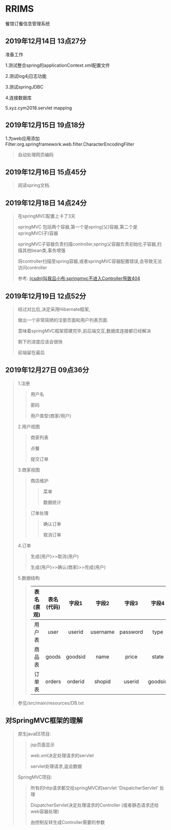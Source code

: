 # RRIMS

餐馆订餐信息管理系统

## 2019年12月14日 13点27分

准备工作

1.测试整合spring的applicationContext.xml配置文件

2.测试log4j日志功能

3.测试springJDBC

4.连接数据库

5.xyz.cym2018.servlet mapping

## 2019年12月15日 19点18分

1.为web应用添加Filter:org.springframework.web.filter.CharacterEncodingFilter
>自动处理网页编码

## 2019年12月16日 15点45分

> 阅读spring文档.

## 2019年12月18日 14点24分

> 在springMVC配置上卡了3天
>
> springMVC 包括两个容器,第一个是spring(父)容器,第二个是springMVC(子)容器
>
> springMVC子容器负责扫描controller,spring父容器负责初始化子容器,扫描其他bean类,事务增强
>
>将controller扫描至spring容器,或者springMVC容器配置错误,会导致无法访问controller
>
> 参考: [(csdn)叫我吕小布:springmvc不进入Controller导致404](https://blog.csdn.net/qq_36769100/article/details/71746449)

## 2019年12月19日 12点52分
> 经过对比后,决定采用Hibernate框架,
>
> 做出一个非常简陋的注册页面和用户列表页面.
>
> 意味着springMVC框架搭建完毕,前后端交互,数据库连接都已经解决
>
> 剩下的进度应该会很快
>
> 前端留在最后

## 2019年12月27日 09点36分
> 1.注册
>> 用户名
>>
>> 密码
>> 
>> 用户类型(商家/用户)
>
> 2.用户视图
>> 商家列表
>>
>> 点餐
>>
>> 提交订单
>
> 3.商家视图
>
>> 商店维护
>>>
>>> 菜单
>>>
>>> 数据统计
>>
>> 订单处理
>>> 确认订单
>>>
>>> 取消订单
>
> 4.订单
>> 生成(用户)>>取消(用户)
>>
>> 生成(用户)>>确认(商家)>>完成(用户)
>
> 5.数据结构
>
>> 表名(直观)|表名(代码)|字段1|字段2|字段3|字段4|字段5
>> :-:|:-:|:-:|:-:|:-:|:-:|:-:
>> 用户表|user|userid|username|password|type|belong
>> 商品表|goods|goodsid|name|price|state|shopid|
>> 订单表|orders|orderid|shopid|userid|goodsid|
> 参见/src/main/resources/DB.txt



## 对SpringMVC框架的理解
> 原生javaEE项目:
>> jsp页面显示
>>
>> web.xml决定处理请求的servlet
>>
>>servlet处理请求,返会数据
> 
>SpringMVC项目:
>
>> 所有的http请求都交给springMVC的servlet 'DispatcherServlet' 处理
>>
>> DispatcherServlet决定处理请求的Controller (或者静态请求还给web容器处理)
>>
>> 由控制反转生成Controller需要的参数